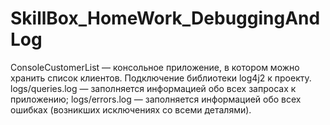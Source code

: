 # SkillBox_HomeWork_DebuggingAndLog
ConsoleCustomerList — консольное приложение, в котором можно хранить список клиентов.
Подключение библиотеки log4j2 к проекту.
logs/queries.log — заполняется информацией обо всех запросах к приложению;
logs/errors.log — заполняется информацией обо всех ошибках (возникших исключениях со всеми деталями).
